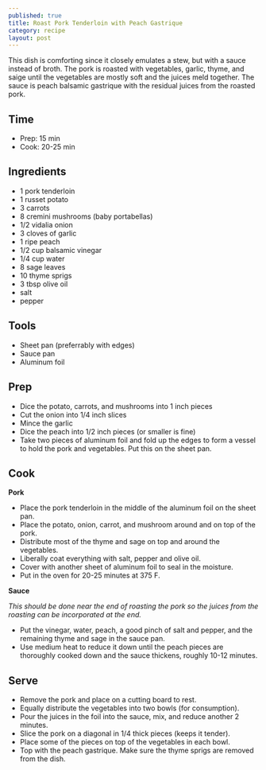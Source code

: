 ```yaml
---
published: true
title: Roast Pork Tenderloin with Peach Gastrique
category: recipe
layout: post
---
```



This dish is comforting since it closely emulates a stew, but with a sauce instead of broth. The pork is roasted with vegetables, garlic, thyme, and saige until the vegetables are mostly soft and the juices meld together. The sauce is peach balsamic gastrique with the residual juices from the roasted pork.

## Time

- Prep: 15 min
- Cook: 20-25 min

## Ingredients

- 1 pork tenderloin
- 1 russet potato
- 3 carrots
- 8 cremini mushrooms (baby portabellas)
- 1/2 vidalia onion
- 3 cloves of garlic
- 1 ripe peach
- 1/2 cup balsamic vinegar
- 1/4 cup water
- 8 sage leaves
- 10 thyme sprigs
- 3 tbsp olive oil
- salt
- pepper

## Tools

- Sheet pan (preferrably with edges)
- Sauce pan
- Aluminum foil

## Prep

- Dice the potato, carrots, and mushrooms into 1 inch pieces
- Cut the onion into 1/4 inch slices
- Mince the garlic
- Dice the peach into 1/2 inch pieces (or smaller is fine)
- Take two pieces of aluminum foil and fold up the edges to form a vessel to hold the pork and vegetables. Put this on the sheet pan.

## Cook

**Pork**

- Place the pork tenderloin in the middle of the aluminum foil on the sheet pan.
- Place the potato, onion, carrot, and mushroom around and on top of the pork.
- Distribute most of the thyme and sage on top and around the vegetables.
- Liberally coat everything with salt, pepper and olive oil.
- Cover with another sheet of aluminum foil to seal in the moisture.
- Put in the oven for 20-25 minutes at 375 F.

**Sauce**

*This should be done near the end of roasting the pork so the juices from the roasting can be incorporated at the end.*

- Put the vinegar, water, peach, a good pinch of salt and pepper, and the remaining thyme and sage in the sauce pan.
- Use medium heat to reduce it down until the peach pieces are thoroughly cooked down and the sauce thickens, roughly 10-12 minutes.

## Serve

- Remove the pork and place on a cutting board to rest.
- Equally distribute the vegetables into two bowls (for consumption).
- Pour the juices in the foil into the sauce, mix, and reduce another 2 minutes.
- Slice the pork on a diagonal in 1/4 thick pieces (keeps it tender).
- Place some of the pieces on top of the vegetables in each bowl.
- Top with the peach gastrique. Make sure the thyme sprigs are removed from the dish.
